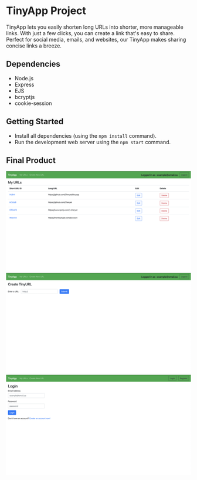 # TinyApp Project

TinyApp lets you easily shorten long URLs into shorter, more manageable links. With just a few clicks, you can create a link that's easy to share. Perfect for social media, emails, and websites, our TinyApp makes sharing concise links a breeze. 


## Dependencies

- Node.js
- Express
- EJS
- bcryptjs
- cookie-session

## Getting Started

- Install all dependencies (using the `npm install` command).
- Run the development web server using the `npm start` command.

## Final Product

!["Screenshot of URLs page"](https://github.com/Cheryet/tinyapp/blob/main/docs/urls-page.png?raw=true)
!["Screenshot of New URL page"](https://github.com/Cheryet/tinyapp/blob/main/docs/urls:new-page.png?raw=true)
!["Screenshot of Login Page"](https://github.com/Cheryet/tinyapp/blob/main/docs/Login-page.png?raw=true)

